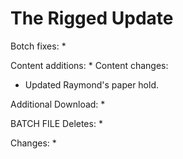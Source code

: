 # The Rigged Update

Botch fixes:
  * 
  
Content additions:
  * 
Content changes:
  * Updated Raymond's paper hold.

Additional Download:
  * 
 
BATCH FILE
Deletes:
  * 
  
Changes:
  * 
 
